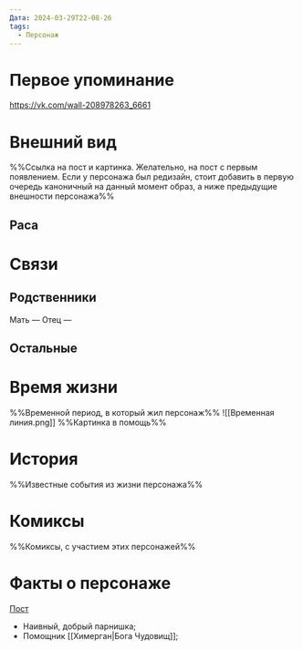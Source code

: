 ```yaml
---
Дата: 2024-03-29T22-08-26
tags:
  - Персонаж
---
```

# Первое упоминание
https://vk.com/wall-208978263_6661
# Внешний вид
%%Ссылка на пост и картинка. Желательно, на пост с первым появлением. Если у персонажа был редизайн, стоит добавить в первую очередь каноничный на данный момент образ, а ниже предыдущие внешности персонажа%%
## Раса
# Связи
## Родственники
Мать —
Отец — 
## Остальные 
# Время жизни
%%Временной период, в который жил персонаж%%
![[Временная линия.png]]
%%Картинка в помощь%%
# История
%%Известные события из жизни персонажа%%
# Комиксы
%%Комиксы, с участием этих персонажей%%
# Факты о персонаже
[Пост](https://vk.com/wall-208978263_6661)
- Наивный, добрый парнишка;
- Помощник [[Химерган|Бога Чудовищ]];